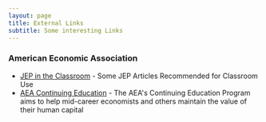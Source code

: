 ```yaml
---
layout: page
title: External Links
subtitle: Some interesting Links
---
```


### American Economic Association
- [JEP in the Classroom](https://www.aeaweb.org/journals/jep/classroom) - Some JEP Articles Recommended for Classroom Use
- [AEA Continuing Education](https://www.aeaweb.org/conference/cont-ed) - The AEA's Continuing Education Program aims to help mid-career economists and others maintain the value of their human capital
